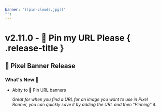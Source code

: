 ```yaml
---
banner: "[[pin-clouds.jpg]]"
"":
---
```


# v2.11.0 - 📌 Pin my URL Please { .release-title }
## 🚩 Pixel Banner Release

### What's New 🎉
- Abity to 📌 Pin URL banners  
  
  _Great for when you find a URL for an image you want to use in Pixel Banner, you can quickly save it by adding the URL and then "Pinning" it._